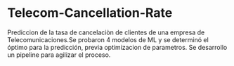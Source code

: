 # Telecom-Cancellation-Rate
Prediccion de la tasa de cancelaciòn de clientes de una empresa de Telecomunicaciones.Se probaron 4 modelos de ML
y se determinó el óptimo para la predicción, previa optimizacion de parametros. Se desarrollo un pipeline
para agilizar el proceso.
